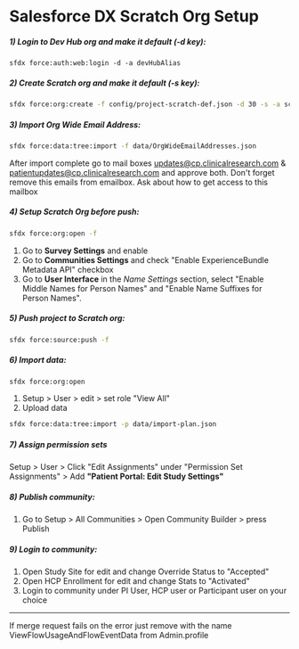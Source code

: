 # Salesforce DX Scratch Org Setup 

##### 1) Login to Dev Hub org and make it default (-d key):

   ```
   sfdx force:auth:web:login -d -a devHubAlias
   ```

##### 2) Create Scratch org and make it default (-s key):

   ```sh
   sfdx force:org:create -f config/project-scratch-def.json -d 30 -s -a scratchOrgAlias
   ```

##### 3) Import Org Wide Email Address:

   ```sh
   sfdx force:data:tree:import -f data/OrgWideEmailAddresses.json
   ```
   
   After import complete go to mail boxes updates@cp.clinicalresearch.com & patientupdates@cp.clinicalresearch.com and approve both. Don't forget remove this emails from emailbox. Ask about how to get access to this mailbox
    
##### 4) Setup Scratch Org before push:
    
   ```sh
   sfdx force:org:open -f
   ```
   <!-- 1. Go to **State and Territory Picklists** and follow instruction for enable (temporary) -->
   1. Go to **Survey Settings** and enable 
   2. Go to **Communities Settings** and check "Enable ExperienceBundle Metadata API" checkbox
   3. Go to **User Interface** in the *Name Settings* section, select "Enable Middle Names for Person Names" and "Enable Name Suffixes for Person Names".
##### 5) Push project to Scratch org:

   ```sh
   sfdx force:source:push -f
   ```

##### 6) Import data:
    
   ```sh
   sfdx force:org:open
   ```

   1. Setup > User > edit > set role "View All" 
   2. Upload data

   ```sh
   sfdx force:data:tree:import -p data/import-plan.json
   ```
##### 7) Assign permission sets
Setup > User > Click "Edit Assignments" under "Permission Set Assignments" > Add **"Patient Portal: Edit Study Settings"** 
   
##### 8) Publish community:

   1. Go to Setup > All Communities > Open Community Builder > press Publish

##### 9) Login to community:

   1. Open Study Site for edit and change Override Status to "Accepted" 
   2. Open HCP Enrollment for edit and change Stats to "Activated" 
   3. Login to community under PI User, HCP user or Participant user on your choice 
   
   

----------------------------------------------------------------------------------
If merge request fails on the error 
just remove <userPermission> with the name ViewFlowUsageAndFlowEventData from Admin.profile
